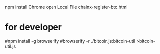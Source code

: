 npm install
Chrome open Local File chainx-register-btc.html


# for developer
#npm install -g browserify
#browserify -r ./bitcoin.js:bitcoin-util >bitcoin-util.js





